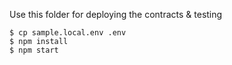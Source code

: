 Use this folder for deploying the contracts & testing

```
$ cp sample.local.env .env
$ npm install
$ npm start
```
